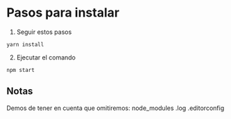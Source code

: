 # Pasos para instalar 
1. Seguir estos pasos
```
yarn install
```
2. Ejecutar el comando 

```
npm start 
```
## Notas 
Demos de tener en cuenta que omitiremos:
node_modules
.log 
.editorconfig
